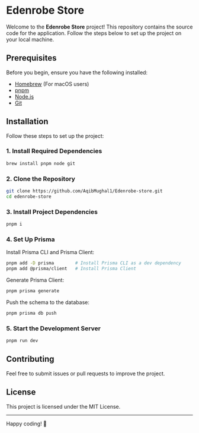 # Edenrobe Store

Welcome to the **Edenrobe Store** project! This repository contains the source code for the application. Follow the steps below to set up the project on your local machine.

## Prerequisites
Before you begin, ensure you have the following installed:
- [Homebrew](https://brew.sh/) (For macOS users)
- [pnpm](https://pnpm.io/)
- [Node.js](https://nodejs.org/)
- [Git](https://git-scm.com/)

## Installation
Follow these steps to set up the project:

### 1. Install Required Dependencies
```sh
brew install pnpm node git
```

### 2. Clone the Repository
```sh
git clone https://github.com/AqibMughal1/Edenrobe-store.git
cd edenrobe-store
```

### 3. Install Project Dependencies
```sh
pnpm i
```

### 4. Set Up Prisma
Install Prisma CLI and Prisma Client:
```sh
pnpm add -D prisma        # Install Prisma CLI as a dev dependency
pnpm add @prisma/client   # Install Prisma Client
```

Generate Prisma Client:
```sh
pnpm prisma generate
```

Push the schema to the database:
```sh
pnpm prisma db push
```

### 5. Start the Development Server
```sh
pnpm run dev
```

## Contributing
Feel free to submit issues or pull requests to improve the project.

## License
This project is licensed under the MIT License.

---

Happy coding! 🚀
